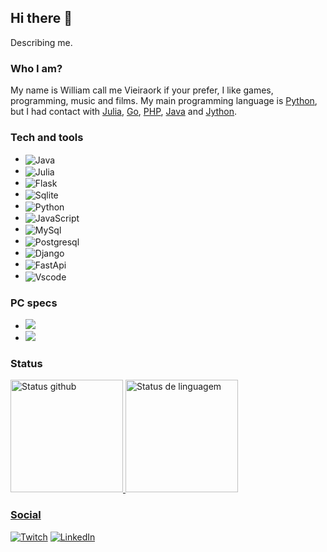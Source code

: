 ## Hi there 👋

Describing me.

### Who I am?

My name is William call me Vieiraork if your prefer, I like games, programming, music and films. My main programming language is [Python](https://www.python.org/), but I had contact with [Julia](https://julialang.org/), [Go](https://golang.org/), [PHP](https://www.php.net/), [Java](https://www.oracle.com/java/technologies/downloads/) and [Jython](https://www.jython.org/).

### Tech and tools
   
   - <img align="center" src="https://img.shields.io/badge/Java-ED8B00?style=for-the-badge&logo=java&logoColor=white" alt="Java">
   - <img align="center" src="https://img.shields.io/badge/Julia-9558B2?style=for-the-badge&logo=julia&logoColor=white" alt="Julia">
   - <img align="center" src="https://img.shields.io/badge/Flask-000000?style=for-the-badge&logo=flask&logoColor=white" alt="Flask">
   - <img align="center" src="https://img.shields.io/badge/SQLite-07405E?style=for-the-badge&logo=sqlite&logoColor=white" alt="Sqlite">
   - <img align="center" src="https://img.shields.io/badge/Python-FFD43B?style=for-the-badge&logo=python&logoColor=darkgreen" alt="Python">
   - <img align="center" src="https://img.shields.io/badge/JavaScript-323330?style=for-the-badge&logo=javascript&logoColor=F7DF1E" alt="JavaScript">
   - <img align="center" src="https://img.shields.io/badge/MySQL-005C84?style=for-the-badge&logo=mysql&logoColor=white" alt="MySql">
   - <img align="center" src="https://img.shields.io/badge/PostgreSQL-316192?style=for-the-badge&logo=postgresql&logoColor=white" alt="Postgresql">
   - <img align="center" src="https://img.shields.io/badge/Django-092E20?style=for-the-badge&logo=django&logoColor=green" alt="Django">
   - <img align="center" src="https://img.shields.io/badge/fastapi-109989?style=for-the-badge&logo=FASTAPI&logoColor=white" alt="FastApi">
   - <img align="center" src="https://img.shields.io/badge/Visual_Studio_Code-0078D4?style=for-the-badge&logo=visual%20studio%20code&logoColor=white" alt="Vscode">


### PC specs

   - <img src="https://img.shields.io/badge/AMD-FX_4300-ED1C24?style=for-the-badge&logo=amd&logoColor=white">
   - <img src="https://img.shields.io/badge/AMD-Radeon_R7_370-ED1C24?style=for-the-badge&logo=amd&logoColor=white">

### Status

<div style="display: flex; flex-direction: column;">
    <a href="https://beacons.ia/Vieiraork" >
    <img height="180em" src="https://github-readme-stats.vercel.app/api?username=Vieiraork&show_icons=true&theme=dracula&include_all_commits=true&count_private=true" alt="Status github">
    <img height="180em" src="https://github-readme-stats.vercel.app/api/top-langs/?username=Vieiraork&layout=compact&langs_count=16&theme=dracula" alt="Status de linguagem">
</div>
  
### Social
    
<div class="social">
  <a href="https://www.twitch.tv/vieiraork"><img src="https://img.shields.io/badge/Twitch-9146FF?style=for-the-badge&logo=twitch&logoColor=white" alt="Twitch"></a>
  <a href="https://www.linkedin.com/in/william-vieira-ba4503160/"><img src="https://img.shields.io/badge/LinkedIn-0077B5?style=for-the-badge&logo=linkedin&logoColor=white" alt="LinkedIn"></a>
</div>
